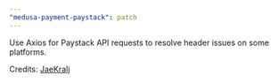 ```yaml
---
"medusa-payment-paystack": patch
---
```


Use Axios for Paystack API requests to resolve header issues on some platforms.

Credits: [JaeKralj](https://github.com/JaeKralj)
